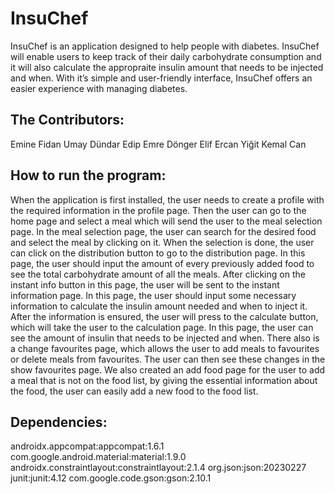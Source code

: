 # InsuChef
InsuChef is an application designed to help people with diabetes. InsuChef will enable users to keep track of their daily carbohydrate consumption and it will also calculate the appropraite insulin amount that needs to be injected and when. With it’s simple and user-friendly interface, InsuChef offers an easier experience with managing diabetes. 

## The Contributors:
Emine Fidan
Umay Dündar
Edip Emre Dönger
Elif Ercan
Yiğit Kemal Can

## How to run the program:
When the application is first installed, the user needs to create a profile with the required information in the profile page. Then the user can go to the home page and select a meal which will send the user to the meal selection page. In the meal selection page, the user can search for the desired food and select the meal by clicking on it. When the selection is done, the user can click on the distribution button to go to the distribution page. In this page, the user should input the amount of every previously added food to see the total carbohydrate amount of all the meals.  After clicking on the instant info button in this page, the user will be sent to the instant information page. In this page, the user should input some necessary information to calculate the insulin amount needed and when to inject it. After the information is ensured, the user will press to the calculate button, which will take the user to the calculation page. In this page, the user can see the amount of insulin that needs to be injected and when. There also is a change favourites page, which allows the user to add meals to favourites or delete meals from favourites. The user can then see these changes in the show favourites page. We also created an add food page for the user to add a meal that is not on the food list, by giving the essential information about the food, the user can easily add a new food to the food list. 

## Dependencies:
androidx.appcompat:appcompat:1.6.1
com.google.android.material:material:1.9.0
androidx.constraintlayout:constraintlayout:2.1.4
org.json:json:20230227
junit:junit:4.12
com.google.code.gson:gson:2.10.1
